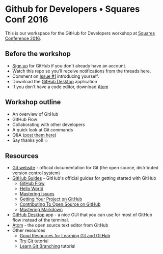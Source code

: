 # Github for Developers • Squares Conf 2016

This is our workspace for the GitHub for Developers workshop at [Squares Conference 2016](http://squaresconference.com/).

## Before the workshop
- [Sign up](https://github.com/join) for GitHub if you don't already have an account.
- Watch this repo so you'll receive notifications from the threads here.
- Comment on [Issue #1](https://github.com/jglovier/github-for-developers-squares-conf-2016/issues/1) introducing yourself.
- Download the [GitHub Desktop](https://desktop.github.com/) application
- If you don't have a code editor, download [Atom](https://atom.io/)

## Workshop outline
- An overview of GitHub
- GitHub Flow
- Collaborating with other developers
- A quick look at Git commands
- Q&A ([post them here](https://github.com/jglovier/github-for-developers-squares-conf-2016/issues/6))
- Say thanks yo!! :boom:

## Resources
- [Git website](http://git-scm.com/) - official documentation for Git (the open source, distributed version control system)
- [GitHub Guides](https://guides.github.com/) - GitHub's official guides for getting started with GitHub
  - [GitHub Flow](https://guides.github.com/introduction/flow/)
  - [Hello World](https://guides.github.com/activities/hello-world/)
  - [Mastering Issues](https://guides.github.com/features/issues/)
  - [Getting Your Project on GitHub](https://guides.github.com/introduction/getting-your-project-on-github/)
  - [Contributing To Open Source on GitHub](https://guides.github.com/activities/contributing-to-open-source/)
  - [Mastering Markdown](https://guides.github.com/features/mastering-markdown/)
- [GitHub Desktop](http://desktop.github.com/) app - a nice GUI that you can use for most of GitHub flow instead of the terminal.
- [Atom](https://atom.io/) - the open source text editor from GitHub
- Other resources
  - [Good Resources for Learning Git and GitHub](https://help.github.com/articles/good-resources-for-learning-git-and-github/)
  - [Try Git](http://try.github.com/) tutorial
  - [Learn Git Branching](http://pcottle.github.io/learnGitBranching/?NODEMO) tutorial
